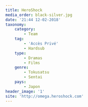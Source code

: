```yaml
---
title: HeroShock
media_order: black-silver.jpg
date: '21:44 12-02-2018'
taxonomy:
    category:
        - Team
    tag:
        - 'Accès Privé'
        - Hardsub
    type:
        - Dramas
        - Films
    genre:
        - Tokusatsu
        - Sentai
    pays:
        - Japon
header_image: '1'
site: 'http://omega.heroshock.com'
---
```


